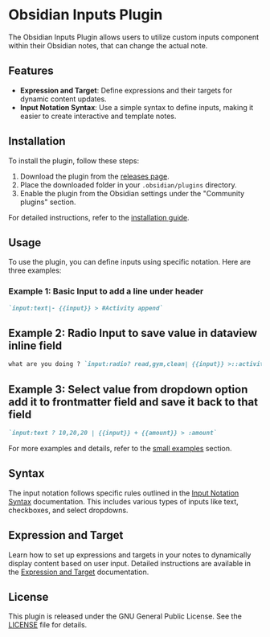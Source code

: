 # Obsidian Inputs Plugin

The Obsidian Inputs Plugin allows users to utilize custom inputs component within their Obsidian notes, that can change the actual note.

## Features

- **Expression and Target**: Define expressions and their targets for dynamic content updates.
- **Input Notation Syntax**: Use a simple syntax to define inputs, making it easier to create interactive and template notes.

## Installation

To install the plugin, follow these steps:

1. Download the plugin from the [releases page](https://github.com/perymimon/obsidian-inputs/releases).
2. Place the downloaded folder in your `.obsidian/plugins` directory.
3. Enable the plugin from the Obsidian settings under the "Community plugins" section.

For detailed instructions, refer to the [installation guide](./intro/how-to-install.md).

## Usage

To use the plugin, you can define inputs using specific notation. Here are three examples:

### Example 1: Basic Input to add a line under header 

```markdown
`input:text|- {{input}} > #Activity append`
```
## Example 2: Radio Input to save value in dataview inline field
```markdown
what are you doing ? `input:radio? read,gym,clean| {{input}} >::activity-type`
```

## Example 3: Select value from dropdown option add it to frontmatter field and save it back to that field 
```markdown
`input:text ? 10,20,20 | {{input}} + {{amount}} > :amount`
```
For more examples and details, refer to the [small examples](https://perymimon.github.io/obsidian-inputs/intro/small-examples.html) section.

## Syntax
The input notation follows specific rules outlined in the [Input Notation Syntax](https://perymimon.github.io/obsidian-inputs/intro/input-notation-syntax.html) documentation.
This includes various types of inputs like text, checkboxes, and select dropdowns.

## Expression and Target
Learn how to set up expressions and targets in your notes to dynamically display content based on user input.
Detailed instructions are available in the [Expression and Target](https://perymimon.github.io/obsidian-inputs/intro/expression-and-target.html) documentation.

## License
This plugin is released under the GNU General Public License. See the [LICENSE](https://github.com/perymimon/obsidian-inputs/blob/master/LICENSE) file for details.
